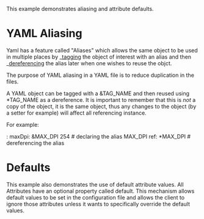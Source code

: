 This example demonstrates aliasing and attribute defaults.

# YAML Aliasing

Yaml has a feature called "Aliases" which allows the same object to be used in multiple places by
\_[tagging]() the object of interest with an alias and then \_[dereferencing]() the alias later when one
wishes to reuse the objct.

The purpose of YAML aliasing in a YAML file is to reduce duplication in the files.

A YAML object can be tagged with a &TAG_NAME and then reused using \*TAG_NAME as a dereference. It is
important to remember that this is _not_ a copy of the object, it is the same object, thus any changes to the
object (by a setter for example) will affect all referencing instance.

For example:

: maxDpi: &MAX_DPI 254 \# declaring the alias MAX_DPI ref: \*MAX_DPI \# dereferencing the alias

# Defaults

This example also demonstrates the use of default attribute values. All Attributes have an optional property
called default. This mechanism allows default values to be set in the configuration file and allows the client
to ignore those attributes unless it wants to specifically override the default values.
